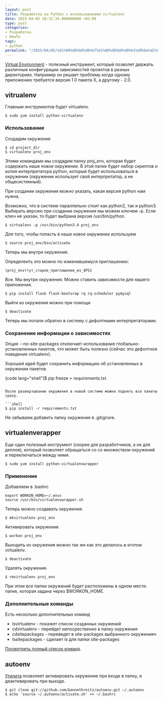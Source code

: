 ```yaml
---
layout: post
title: Разработка на Python с использованием virtualenv
date: 2015-04-05 18:31:34.000000000 +03:00
type: post
categories:
- Разработка
- HowTo
tags:
- python
permalink: "/2015/04/05/%d1%80%d0%b0%d0%b7%d1%80%d0%b0%d0%b1%d0%be%d1%82%d0%ba%d0%b0-%d0%bd%d0%b0-python-%d1%81-%d0%b8%d1%81%d0%bf%d0%be%d0%bb%d1%8c%d0%b7%d0%be%d0%b2%d0%b0%d0%bd%d0%b8%d0%b5%d0%bc-virtualenv/"
---
```

[Virtual Environment](https://virtualenv.readthedocs.org/en/latest/ "virtualenv") - полезный инструмент, который позволет держать различные конфигурации зависимостей проектов в разных директориях. Например он решает проблему когда одному приложению требуется версия 1.0 пакета X, а другому - 2.0.

## vitrualenv

Главным инструментов будет virtualenv.  
```shell
$ sudo yum install python-virtualenv
```

### Использование

Создадим окружение

```shell
$ cd project_dir  
$ virtualenv proj_env
```

Этими командами мы создадим папку proj_env, которая будет содержать наше новое окружение. В этой папке будет набор скриптов и копия интерпретатора python, который будет использоваться в окружении (окружение использует свой интерпретатор, а не общесистемный).

При создании окружения можно указать, какая версия python нам нужна.

Возможно, что в системе параллельно стоит как python2, так и python3. Выбирать версию при создании окружения мы можем ключем -p. Если ключ не указан, то будет выбрана версия /usr/bin/python.

```shell
$ virtualenv -p /usr/bin/python3.4 proj_env
```

Для того, чтобы попасть в наше новое окружение используем

```shell
$ source proj_env/bin/activate
```

Теперь мы внутри окружения.

Определеить это можно по изменившемуся приглашению:

```
(proj_env)тут_старое_приглашение_из_$PS1
```

Все. Мы внутри окружения. Можно ставить зависимости для нашего приложения.

```shell
$ pip install flask flask-bootsrap rq rq-scheduler pymysql
```

Выйти из окружения можно при помощи

```shell
$ deactivate
```

Теперь мы попали обратно в систему с дефолтными интерпретаторами.

### Сохранение информации о зависимостях

Опция --no-site-packages отключает использование глобально-установленных пакетов, что может быть полезно (сейчас это дефолтное поведение virtualenv).

Хорошей идей будет сохранить информацию об установленных в окружении пакетов.

{code lang="shell"]$ pip freeze > requirements.txt
```

После развертывание окружения в новой системе можно поднять все пакеты сразу.

```shell
$ pip install -r requirements.txt
```

Не забываем добавить папку окружения в .gitignore.

## virtualenverapper

Еще один полезный инструмент (скорее для разработчиков, а не для деплоя), который позволяет обращаться со со множеством окружений и переключаться между ними.

```shell
$ sudo yum install python-virtualenvwrapper
```

### Применение

Добавляем в .bashrc

```shell
export WORKON_HOME=~/.envs  
source /usr/bin/virtualenvwrapper.sh
```

Теперь можно создавать окружения.

```shell
$ mkvirtualenv proj_env
```

Активировать окружения.

```shell
$ workon proj_env
```

Выходить из окружения можно так же как это делалось в кготом virtualenv.

```shell
$ deactivate
```

Удалять окружения.

```shell
$ rmvirtualenv proj_env
```

При этом все папки окружений будет расположены в одном месте: папке, которая задана через $WORKON_HOME.

### Дополнительные команды

Есть несколько дополнительных команд

- lsvirtualenv - покажет список созданных окружений
- cdvirtualenv - перейдет непосрественно в папку окружения
- cdsitepackages - переведет в site-packages выбранного окруженияч
- lssitepackages - сделает ls для папки site-packages

[Посмотреть полный список команд](http://virtualenvwrapper.readthedocs.org/en/latest/command_ref.html "Список команд virtualenvwrapper").

## autoenv

[Утилита](https://github.com/kennethreitz/autoenv "autoenv") позволяет активировать окружение при входе в папку, и деактивировать при выходе.

```shell
$ git clone git://github.com/kennethreitz/autoenv.git ~/.autoenv  
$ echo 'source ~/.autoenv/activate.sh' >> ~/.bashrc
```

